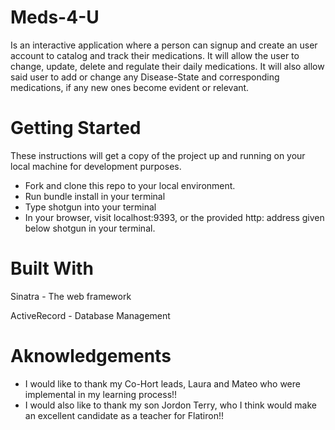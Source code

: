 # Meds-4-U
Is an interactive application where a person can signup and create an user account to catalog and track their medications. It will allow the user to change, update, delete and regulate their daily medications. It will also allow said user to add or change any Disease-State and corresponding medications, if any new ones become evident or relevant.

# Getting Started
These instructions will get a copy of the project up and running on your local machine for development purposes. 
* Fork and clone this repo to your local environment.
* Run bundle install in your terminal
* Type shotgun into your terminal
* In your browser, visit localhost:9393, or the provided http: address given below shotgun in your terminal.

# Built With
Sinatra - The web framework

ActiveRecord - Database Management

# Aknowledgements
* I would like to thank my Co-Hort leads, Laura and Mateo who were implemental in my learning process!! 
* I would also like to thank my son Jordon Terry, who I think would make an excellent candidate as a teacher for Flatiron!!
